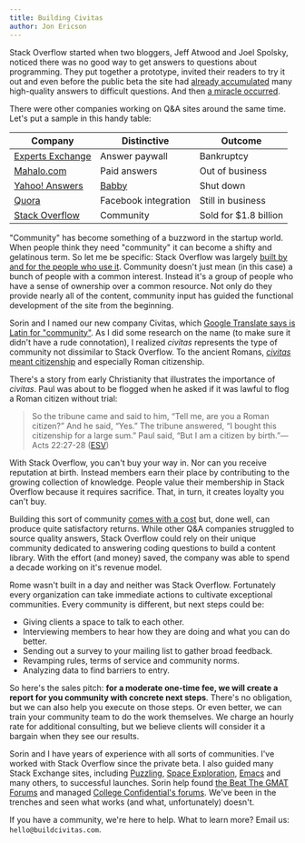 ```yaml
---
title: Building Civitas
author: Jon Ericson
---
```


Stack Overflow started when two bloggers, Jeff Atwood and Joel
Spolsky, noticed there was no good way to get answers to questions
about programming. They put together a prototype, invited their
readers to try it out and even before the public beta the site had
[already
accumulated](https://web.archive.org/web/20080915103343/http://stackoverflow.com/)
many high-quality answers to difficult questions. And then [a miracle
occurred](https://stackoverflow.blog/2008/09/15/then-a-miracle-occurs-public-beta/).

There were other companies working on Q&amp;A sites around the same
time. Let's put a sample in this handy table:

Company | Distinctive | Outcome
------- | ----------- | -------
[Experts Exchange](https://en.wikipedia.org/wiki/Experts_Exchange) | Answer paywall | Bankruptcy
[Mahalo.com](https://en.wikipedia.org/wiki/Mahalo.com) | Paid answers | Out of business
[Yahoo! Answers](https://en.wikipedia.org/wiki/Yahoo!_Answers) | [Babby](https://knowyourmeme.com/memes/how-is-babby-formed) | Shut down
[Quora](https://en.wikipedia.org/wiki/Quora) | Facebook integration | Still in business
[Stack Overflow](https://en.wikipedia.org/wiki/Stack_Overflow) | Community | Sold for $1.8 billion

"Community" has become something of a buzzword in the startup
world. When people think they need "community" it can become a shifty
and gelatinous term. So let me be specific: Stack Overflow was largely
[built by and for the people who use
it](https://www.joelonsoftware.com/2008/09/15/stack-overflow-launches/). Community
doesn't just mean (in this case) a bunch of people with a common
interest. Instead it's a group of people who have a sense of ownership
over a common resource. Not only do they provide nearly all of the
content, community input has guided the functional development of the
site from the beginning.

Sorin and I named our new company Civitas, which [Google Translate
says is Latin for
"community"](https://translate.google.com/?sl=auto&tl=la&text=community%0A&op=translate). As
I did some research on the name (to make sure it didn't have a rude
connotation), I realized _civitas_ represents the type of community
not dissimilar to Stack Overflow. To the ancient Romans,
[_civitas_ meant citizenship](https://en.wikipedia.org/wiki/Civitas)
and especially Roman citizenship. 

There's a story from early Christianity that illustrates the importance
of _civitas_. Paul was about to be flogged when he asked if it was
lawful to flog a Roman citizen without trial:

> So the tribune came and said to him, “Tell me, are you a Roman
> citizen?” And he said, “Yes.” The tribune answered, “I bought
> this citizenship for a large sum.” Paul said, “But I am a citizen by
> birth.”&mdash;Acts 22:27-28 ([ESV](https://www.esv.org/Acts+22/))

With Stack Overflow, you can't buy your way in. Nor can you receive
reputation at birth. Instead members earn their place by contributing
to the growing collection of knowledge. People value their membership
in Stack Overflow because it requires sacrifice. That, in turn, it
creates loyalty you can't buy.

Building this sort of community [comes with a
cost](https://jlericson.com/2021/03/23/2021_CMX_report.html) but, done
well, can produce quite satisfactory returns. While other Q&amp;A
companies struggled to source quality answers, Stack Overflow could
rely on their unique community dedicated to answering coding questions
to build a content library. With the effort (and money) saved, the
company was able to spend a decade working on it's revenue model. 

Rome wasn't built in a day and neither was Stack Overflow. Fortunately
every organization can take immediate actions to cultivate exceptional
communities. Every community is different, but next steps could be:

* Giving clients a space to talk to each other.
* Interviewing members to hear how they are doing and what you can do better.
* Sending out a survey to your mailing list to gather broad feedback.
* Revamping rules, terms of service and community norms.
* Analyzing data to find barriers to entry.

So here's the sales pitch: **for a moderate one-time fee, we will
create a report for you community with concrete next steps**. There's
no obligation, but we can also help you execute on those steps. Or even
better, we can train your community team to do the work themselves. We
charge an hourly rate for additional consulting, but we believe
clients will consider it a bargain when they see our results.

Sorin and I have years of experience with all sorts of
communities. I've worked with Stack Overflow since the private beta. I
also guided many Stack Exchange sites, including
[Puzzling](https://puzzling.stackexchange.com/), [Space
Exploration](https://space.stackexchange.com/),
[Emacs](https://emacs.stackexchange.com/users/2/jon-ericson) and many
others, to successful launches. Sorin help found [the Beat The GMAT
Forums](https://www.beatthegmat.com/forums) and managed [College
Confidential's forums](https://www.collegeconfidential.com/). We've
been in the trenches and seen what works (and what, unfortunately)
doesn't.

If you have a community, we're here to help. What to learn more? Email
us: `hello@buildcivitas.com`.

<!--
"Community" has become something of a buzzword in the startup
world. I've talked with people who are hiring community managers or
beginning to engage with online communities. The pandemic accelerated
the trend, of course. It's an exciting time to be in this new and
growing field.

It's also a delicate time. Trends come and go on a whim so nothing
says "community" will still be important and desirable in coming
years. Which would be fine if this sort of engagement were just a
flash in the pan. It's not. It's at least as old as civilization
itself. We're just learning to apply the concept of community to
modern technology.

Sorin and I decided to name our online community consulting business
"Civitas" after the ancient Roman term for citizenship. We believe
giving people a sense of belonging is one of the best investments an
organization can make. If it was powerful enough to propel a
city-state into a vast empire, imagine what community can do for you!

Maybe that sounds too grandiose. 
-->
<!--Sorin and I decided to start a consulting business after watching
organizations struggle to effectively engage with online
communities. This shouldn't be a surprise! Companies specialize in
their main line of business and community management is a fairly new
field. Unfortunately learning to interact with an online community
often involves missteps and lost opportunities.

For instance, a company might try to drum up business by posting on
forums. That can result in a high return on investment if other
members of the forum become fans and promote your product or service
on your behalf. The strategy is sometimes called [community
marketing](https://en.wikipedia.org/wiki/Community_marketing) and it's
incredibly effective. Or rather, it can be if done right.

Probably the easiest (and least harmful) to go wrong is pulling a
["How do you do, fellow
kids?"](https://www.theverge.com/2017/7/13/15966094/30-rock-buscemi-how-do-you-do-fellow-kids-meme-kill-it-please). Trying
to fit in, when you really don't, comes off as mockable. As long as
you've brought your sense of humor, you should be fine.

Unfortunately, people compound their problems by going for the hard
sell. A math tutor might step up to help solve a homework problem, but
stop short of a complete answer with a link to their website. No they
shouldn't give their services away for free, but think about what
other people see. Instead of giving freely to the community, they've
proven they care more about making a buck than making a difference. A
better approach is to solve the entire homework problem (make a
difference) and only occasionally offer tutoring services.

That's just one example of how we can diagnose and help fix problems
in a community strategy. Sorin and I have decades of experience
working with online communities. We can help build a strategy for
working with communities and train others to implement it.
-->
